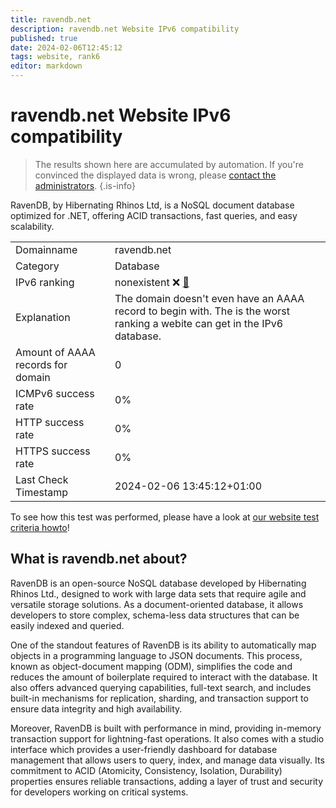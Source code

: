 ```yaml
---
title: ravendb.net
description: ravendb.net Website IPv6 compatibility
published: true
date: 2024-02-06T12:45:12
tags: website, rank6
editor: markdown
---
```


# ravendb.net Website IPv6 compatibility

> The results shown here are accumulated by automation. If you're convinced the displayed data is wrong, please [contact the administrators](/howto/chat). 
{.is-info}

RavenDB, by Hibernating Rhinos Ltd, is a NoSQL document database optimized for .NET, offering ACID transactions, fast queries, and easy scalability.


|   |   |
| - | - |
| Domainname | ravendb.net
| Category | Database |
| IPv6 ranking | nonexistent :x: [🔗](/howto/ranking) |
| Explanation | The domain doesn't even have an AAAA record to begin with. The is the worst ranking a webite can get in the IPv6 database. |
| Amount of AAAA records for domain | 0 |
| ICMPv6 success rate | 0%|
| HTTP success rate | 0% |
| HTTPS success rate | 0% |
| Last Check Timestamp | 2024-02-06 13:45:12+01:00 |

To see how this test was performed, please have a look at [our website test criteria howto](/howto/testcriteria/website)!


## What is ravendb.net about?
RavenDB is an open-source NoSQL database developed by Hibernating Rhinos Ltd., designed to work with large data sets that require agile and versatile storage solutions. As a document-oriented database, it allows developers to store complex, schema-less data structures that can be easily indexed and queried.

One of the standout features of RavenDB is its ability to automatically map objects in a programming language to JSON documents. This process, known as object-document mapping (ODM), simplifies the code and reduces the amount of boilerplate required to interact with the database. It also offers advanced querying capabilities, full-text search, and includes built-in mechanisms for replication, sharding, and transaction support to ensure data integrity and high availability.

Moreover, RavenDB is built with performance in mind, providing in-memory transaction support for lightning-fast operations. It also comes with a studio interface which provides a user-friendly dashboard for database management that allows users to query, index, and manage data visually. Its commitment to ACID (Atomicity, Consistency, Isolation, Durability) properties ensures reliable transactions, adding a layer of trust and security for developers working on critical systems.


